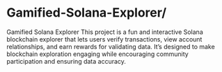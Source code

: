 # Gamified-Solana-Explorer/
Gamified Solana Explorer This project is a fun and interactive Solana blockchain explorer that lets users verify transactions, view account relationships, and earn rewards for validating data. It’s designed to make blockchain exploration engaging while encouraging community participation and ensuring data accuracy.
